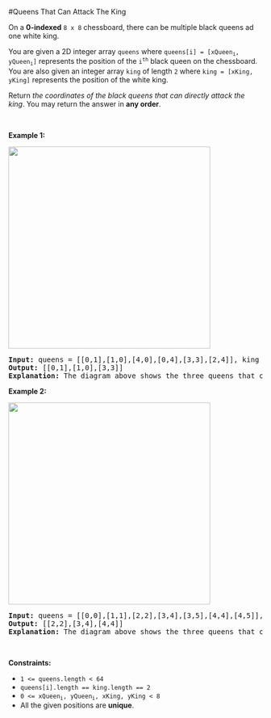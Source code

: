 #Queens That Can Attack The King
<p>On a <strong>0-indexed</strong> <code>8 x 8</code> chessboard, there can be multiple black queens ad one white king.</p>
<p>You are given a 2D integer array <code>queens</code> where <code>queens[i] = [xQueen<sub>i</sub>, yQueen<sub>i</sub>]</code> represents the position of the <code>i<sup>th</sup></code> black queen on the chessboard. You are also given an integer array <code>king</code> of length <code>2</code> where <code>king = [xKing, yKing]</code> represents the position of the white king.</p>
<p>Return <em>the coordinates of the black queens that can directly attack the king</em>. You may return the answer in <strong>any order</strong>.</p>
<p> </p>
<p><strong class="example">Example 1:</strong></p>
<img alt="" src="https://assets.leetcode.com/uploads/2022/12/21/chess1.jpg" style="width:400px;height:400px"/>
<pre><strong>Input:</strong> queens = [[0,1],[1,0],[4,0],[0,4],[3,3],[2,4]], king = [0,0]
<strong>Output:</strong> [[0,1],[1,0],[3,3]]
<strong>Explanation:</strong> The diagram above shows the three queens that can directly attack the king and the three queens that cannot attack the king (i.e., marked with red dashes).
</pre>
<p><strong class="example">Example 2:</strong></p>
<img alt="" src="https://assets.leetcode.com/uploads/2022/12/21/chess2.jpg" style="width:400px;height:400px"/>
<pre><strong>Input:</strong> queens = [[0,0],[1,1],[2,2],[3,4],[3,5],[4,4],[4,5]], king = [3,3]
<strong>Output:</strong> [[2,2],[3,4],[4,4]]
<strong>Explanation:</strong> The diagram above shows the three queens that can directly attack the king and the three queens that cannot attack the king (i.e., marked with red dashes).
</pre>
<p> </p>
<p><strong>Constraints:</strong></p>
<ul>
<li><code>1 &lt;= queens.length &lt; 64</code></li>
<li><code>queens[i].length == king.length == 2</code></li>
<li><code>0 &lt;= xQueen<sub>i</sub>, yQueen<sub>i</sub>, xKing, yKing &lt; 8</code></li>
<li>All the given positions are <strong>unique</strong>.</li>
</ul>
